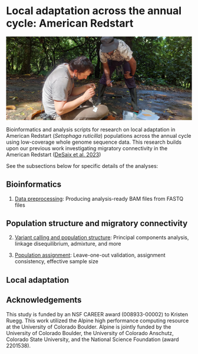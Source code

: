 # Local adaptation across the annual cycle: American Redstart

<img src="./img/trini-fieldwork.jpg" alt="Trinidad-fieldwork" width="600"/>

Bioinformatics and analysis scripts for research on local adaptation in American Redstart (*Setophaga ruticilla*) populations across the annual cycle using low-coverage whole genome sequence data. This research builds upon our previous work investigating migratory connectivity in the American Redstart
([DeSaix et al. 2023](https://onlinelibrary.wiley.com/doi/full/10.1111/mec.17137))

See the subsections below for specific details of the analyses:

## Bioinformatics

1.  [Data preprocessing](https://github.com/mgdesaix/amre-adaptation/blob/main/01_Preprocessing/): Producing analysis-ready BAM files from FASTQ files

## Population structure and migratory connectivity

2.  [Variant calling and population structure](https://github.com/mgdesaix/amre-adaptation/blob/main/02_PopulationGenetics/): Principal components analysis, linkage disequilibrium, admixture, and more

3.  [Population assignment](https://github.com/mgdesaix/amre-adaptation/blob/main/03_PopulationAssignment/): Leave-one-out validation, assignment consistency, effective sample size

## Local adaptation



## Acknowledgements

This study is funded by an NSF CAREER award (008933-00002) to Kristen Ruegg. This work utilized the Alpine high performance computing resource at the University of Colorado Boulder. Alpine is jointly funded by the University of Colorado Boulder, the University of Colorado Anschutz, Colorado State University, and the National Science Foundation (award 2201538).

